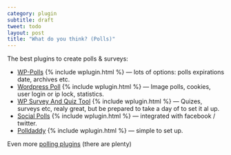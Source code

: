 ```yaml
---
category: plugin
subtitle: draft
tweet: todo
layout: post
title: "What do you think? (Polls)"
---
```


The best plugins to create polls & surveys:

- [WP-Polls][wpp] {% include wplugin.html %} &#8212; lots of options: polls expirations date, archives etc.
- [Wordpress Poll][ps3] {% include wplugin.html %} &#8212; Image polls, cookies, user login  or ip lock, statistics. 
- [WP Survey And Quiz Tool][ps4] {% include wplugin.html %} &#8212; Quizes, surveys etc, realy great, but be prepared to take a day of to set it al up.
- [Social Polls][ps5] {% include wplugin.html %} &#8212; integrated with facebook / twitter.
- [Polldaddy][ps6] {% include wplugin.html %} &#8212; simple to set up.

Even more [polling plugins][ps2] (there are plenty)

[wpp]: http://wordpress.org/extend/plugins/wp-polls/
[ps2]: http://wordpress.org/extend/plugins/tags/poll
[ps3]: http://wordpress.org/extend/plugins/cardoza-wordpress-poll/
[ps4]: http://wordpress.org/extend/plugins/wp-survey-and-quiz-tool/
[ps5]: http://wordpress.org/extend/plugins/social-polls-by-opinionstage/
[ps6]: http://wordpress.org/extend/plugins/polldaddy/
